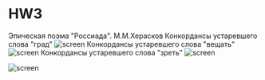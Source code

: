 # HW3
Эпическая поэма "Россиада". М.М.Херасков
Конкордансы устаревшего слова "град"
![screen](https://b.radikal.ru/b41/1904/92/a976890945f2.jpg)
Конкордансы устаревшего слова "вещать"
![screen](https://d.radikal.ru/d35/1904/a5/b0178918109b.jpg)
Конкордансы устаревшего слова "зреть"
![screen](https://a.radikal.ru/a41/1904/4a/e37798f482b0.jpg)


![screen](http://b.radikal.ru/b23/1904/cc/1586d5adca00.jpg)

